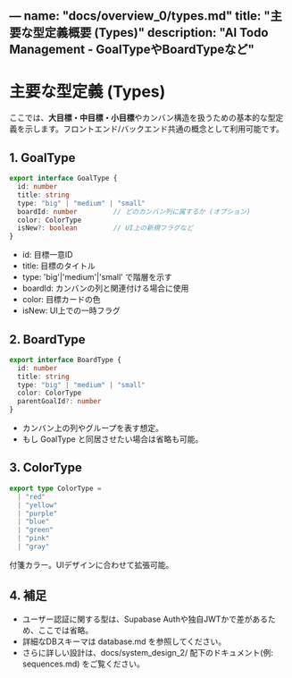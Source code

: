 —
name: "docs/overview_0/types.md"
title: "主要な型定義概要 (Types)"
description: "AI Todo Management - GoalTypeやBoardTypeなど"
---

# 主要な型定義 (Types)

ここでは、**大目標・中目標・小目標**やカンバン構造を扱うための基本的な型定義を示します。フロントエンド/バックエンド共通の概念として利用可能です。


## 1. GoalType

```ts
export interface GoalType {
  id: number
  title: string
  type: "big" | "medium" | "small"
  boardId: number         // どのカンバン列に属するか (オプション)
  color: ColorType
  isNew?: boolean         // UI上の新規フラグなど
}
```

- id: 目標一意ID
- title: 目標のタイトル
- type: 'big'|'medium'|'small' で階層を示す
- boardId: カンバンの列と関連付ける場合に使用
- color: 目標カードの色
- isNew: UI上での一時フラグ


## 2. BoardType

```ts
export interface BoardType {
  id: number
  title: string
  type: "big" | "medium" | "small"
  color: ColorType
  parentGoalId?: number
}
```
- カンバン上の列やグループを表す想定。
- もし GoalType と同居させたい場合は省略も可能。


## 3. ColorType

```ts
export type ColorType =
  | "red"
  | "yellow"
  | "purple"
  | "blue"
  | "green"
  | "pink"
  | "gray"
```
付箋カラー。UIデザインに合わせて拡張可能。


## 4. 補足

- ユーザー認証に関する型は、Supabase Authや独自JWTかで差があるため、ここでは省略。
- 詳細なDBスキーマは database.md を参照してください。
- さらに詳しい設計は、docs/system_design_2/ 配下のドキュメント(例: sequences.md) をご覧ください。
